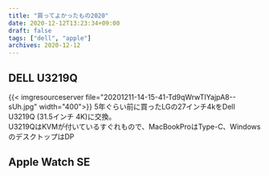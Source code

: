```yaml
---
title: "買ってよかったもの2020"
date: 2020-12-12T13:23:34+09:00
draft: false
tags: ["dell", "apple"]
archives: 2020-12-12
---
```

## DELL U3219Q
{{< imgresourceserver file="20201211-14-15-41-Td9qWrwTIYajpA8--sUh.jpg" width="400">}}
5年ぐらい前に買ったLGの27インチ4kをDell U3219Q (31.5インチ 4K)に交換。  
U3219QはKVMが付いているすぐれもので、MacBookProはType-C、WindowsのデスクトップはDP
## Apple Watch SE